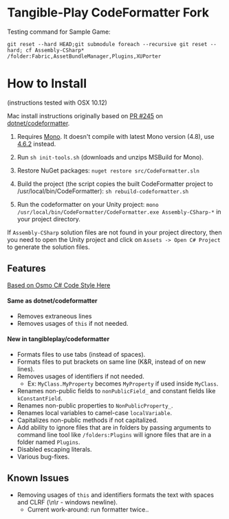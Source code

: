 # Tangible-Play CodeFormatter Fork

Testing command for Sample Game:
```
git reset --hard HEAD;git submodule foreach --recursive git reset --hard; cf Assembly-CSharp* /folder:Fabric,AssetBundleManager,Plugins,XUPorter
```

# How to Install
(instructions tested with OSX 10.12)

Mac install instructions originally based on [PR #245](https://github.com/dotnet/codeformatter/pull/245) on [dotnet/codeformatter](https://github.com/dotnet/codeformatter).

1. Requires [Mono](http://www.mono-project.com/). It doesn't compile with latest Mono  version (4.8), use [4.6.2](https://download.mono-project.com/archive/4.6.2/) instead.

2. Run `sh init-tools.sh` (downloads and unzips MSBuild for Mono).

3. Restore NuGet packages:
`nuget restore src/CodeFormatter.sln`

4. Build the project (the script copies the built CodeFormatter project to /usr/local/bin/CodeFormatter):
`sh rebuild-codeformatter.sh`

5. Run the codeformatter on your Unity project:
`mono /usr/local/bin/CodeFormatter/CodeFormatter.exe Assembly-CSharp-*` in your project directory.

If `Assembly-CSharp` solution files are not found in your project directory, then you need to open the Unity project and click on `Assets -> Open C# Project` to generate the solution files.


## Features
[Based on Osmo C# Code Style Here](https://docs.google.com/a/tangibleplay.com/document/d/1rtXuKnotrlpePBOlpOtZmVjAoXZFr8AnECVNLXLwslY/edit?usp=sharing)

#### Same as dotnet/codeformatter
* Removes extraneous lines
* Removes usages of `this` if not needed.

#### New in tangibleplay/codeformatter
* Formats files to use tabs (instead of spaces).
* Formats files to put brackets on same line (K&R, instead of on new lines).
* Removes usages of identifiers if not needed.
	* Ex: `MyClass.MyProperty` becomes `MyProperty` if used inside `MyClass`.
* Renames non-public fields to `nonPublicField_` and constant fields like `kConstantField`.
* Renames non-public properties to `NonPublicProperty_`.
* Renames local variables to camel-case `localVariable`.
* Capitalizes non-public methods if not capitalized.
* Add ability to ignore files that are in folders by passing arguments to command line tool like `/folders:Plugins` will ignore files that are in a folder named `Plugins`.
* Disabled escaping literals.
* Various bug-fixes.

## Known Issues
* Removing usages of `this` and identifiers formats the text with spaces and CLRF (\n\r - windows newline).
	* Current work-around: run formatter twice..